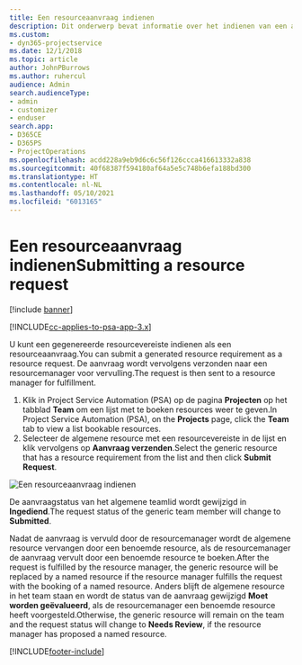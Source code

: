 ```yaml
---
title: Een resourceaanvraag indienen
description: Dit onderwerp bevat informatie over het indienen van een aanvraag voor een projectresource.
ms.custom:
- dyn365-projectservice
ms.date: 12/1/2018
ms.topic: article
author: JohnPBurrows
ms.author: ruhercul
audience: Admin
search.audienceType:
- admin
- customizer
- enduser
search.app:
- D365CE
- D365PS
- ProjectOperations
ms.openlocfilehash: acdd228a9eb9d6c6c56f126ccca416613332a838
ms.sourcegitcommit: 40f68387f594180af64a5e5c748b6efa188bd300
ms.translationtype: HT
ms.contentlocale: nl-NL
ms.lasthandoff: 05/10/2021
ms.locfileid: "6013165"
---
```

# <a name="submitting-a-resource-request"></a><span data-ttu-id="778e8-103">Een resourceaanvraag indienen</span><span class="sxs-lookup"><span data-stu-id="778e8-103">Submitting a resource request</span></span>

[!include [banner](../includes/psa-now-project-operations.md)]

[!INCLUDE[cc-applies-to-psa-app-3.x](../includes/cc-applies-to-psa-app-3x.md)]

<span data-ttu-id="778e8-104">U kunt een gegenereerde resourcevereiste indienen als een resourceaanvraag.</span><span class="sxs-lookup"><span data-stu-id="778e8-104">You can submit a generated resource requirement as a resource request.</span></span> <span data-ttu-id="778e8-105">De aanvraag wordt vervolgens verzonden naar een resourcemanager voor vervulling.</span><span class="sxs-lookup"><span data-stu-id="778e8-105">The request is then sent to a resource manager for fulfillment.</span></span>

1. <span data-ttu-id="778e8-106">Klik in Project Service Automation (PSA) op de pagina **Projecten** op het tabblad **Team** om een lijst met te boeken resources weer te geven.</span><span class="sxs-lookup"><span data-stu-id="778e8-106">In Project Service Automation (PSA), on the **Projects** page, click the **Team** tab to view a list bookable resources.</span></span> 
2. <span data-ttu-id="778e8-107">Selecteer de algemene resource met een resourcevereiste in de lijst en klik vervolgens op **Aanvraag verzenden**.</span><span class="sxs-lookup"><span data-stu-id="778e8-107">Select the generic resource that has a resource requirement from the list and then click **Submit Request**.</span></span>

![Een resourceaanvraag indienen](media/RM-how-to-18.png)

<span data-ttu-id="778e8-109">De aanvraagstatus van het algemene teamlid wordt gewijzigd in **Ingediend**.</span><span class="sxs-lookup"><span data-stu-id="778e8-109">The request status of the generic team member will change to **Submitted**.</span></span>

<span data-ttu-id="778e8-110">Nadat de aanvraag is vervuld door de resourcemanager wordt de algemene resource vervangen door een benoemde resource, als de resourcemanager de aanvraag vervult door een benoemde resource te boeken.</span><span class="sxs-lookup"><span data-stu-id="778e8-110">After the request is fulfilled by the resource manager, the generic resource will be replaced by a named resource if the resource manager fulfills the request with the booking of a named resource.</span></span> <span data-ttu-id="778e8-111">Anders blijft de algemene resource in het team staan en wordt de status van de aanvraag gewijzigd **Moet worden geëvalueerd**, als de resourcemanager een benoemde resource heeft voorgesteld.</span><span class="sxs-lookup"><span data-stu-id="778e8-111">Otherwise, the generic resource will remain on the team and the request status will change to **Needs Review**, if the resource manager has proposed a named resource.</span></span>


[!INCLUDE[footer-include](../includes/footer-banner.md)]